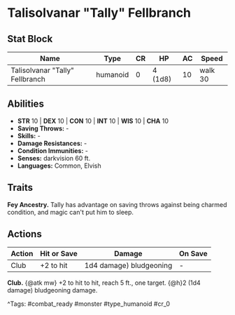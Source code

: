 # Talisolvanar "Tally" Fellbranch

## Stat Block

| Name | Type | CR | HP | AC | Speed |
|------|------|----|----|----|-------|
| Talisolvanar "Tally" Fellbranch | humanoid | 0 | 4 (1d8) | 10 | walk 30 |

## Abilities

- **STR** 10 | **DEX** 10 | **CON** 10 | **INT** 10 | **WIS** 10 | **CHA** 10
- **Saving Throws:** -  
- **Skills:** -  
- **Damage Resistances:** -  
- **Condition Immunities:** -  
- **Senses:** darkvision 60 ft.  
- **Languages:** Common, Elvish

## Traits

**Fey Ancestry.** Tally has advantage on saving throws against being charmed condition, and magic can't put him to sleep.


## Actions

| Action | Hit or Save | Damage | On Save |
|--------|--------------|--------|----------|
| Club | +2 to hit | 1d4 damage) bludgeoning | - |

**Club.** {@atk mw} +2 to hit to hit, reach 5 ft., one target. {@h}2 (1d4 damage) bludgeoning damage.


^Tags: #combat_ready #monster #type_humanoid #cr_0